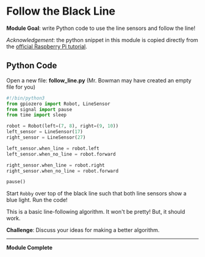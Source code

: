 # Follow the Black Line

**Module Goal**: write Python code to use the line sensors and follow the line!

*Acknowledgement*: the python snippet in this module is copied directly from the [official Raspberry Pi tutorial](https://projects.raspberrypi.org/en/projects/rpi-python-line-following). 

## Python Code

Open a new file: **follow_line.py** (Mr. Bowman may have created an empty file for you)

```python
#!/bin/python3
from gpiozero import Robot, LineSensor
from signal import pause
from time import sleep

robot = Robot(left=(7, 8), right=(9, 10))
left_sensor = LineSensor(17)
right_sensor = LineSensor(27)

left_sensor.when_line = robot.left
left_sensor.when_no_line = robot.forward

right_sensor.when_line = robot.right
right_sensor.when_no_line = robot.forward

pause()
```

Start `Robby` over top of the black line such that both line sensors show a blue light. Run the code!

This is a basic line-following algorithm. It won't be pretty! But, it should work.

**Challenge**: Discuss your ideas for making a better algorithm.

---

**Module Complete**